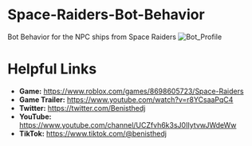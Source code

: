 # Space-Raiders-Bot-Behavior
Bot Behavior for the NPC ships from Space Raiders
![Bot_Profile](https://github.com/Benja-Pauls/Space-Raiders-Bot-Behavior/assets/73416124/be6e3b57-bcd8-4457-8c85-35cafd23c002)

# Helpful Links
- **Game:** https://www.roblox.com/games/8698605723/Space-Raiders
- **Game Trailer:** https://www.youtube.com/watch?v=r8YCsaaPqC4
- **Twitter:** https://twitter.com/Benisthedj
- **YouTube:** https://www.youtube.com/channel/UCZfvh6k3sJ0IIytvwJWdeWw
- **TikTok:** https://www.tiktok.com/@benisthedj
